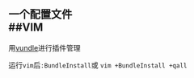一个配置文件  
##VIM 
---------------------------------------
用[vundle](https://github.com/gmarik/vundle)进行插件管理

运行`vim`后`:BundleInstall`或 `vim +BundleInstall +qall`

